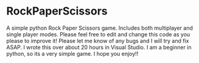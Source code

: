 # RockPaperScissors
A simple python Rock Paper Scissors game. Includes both multiplayer and single player modes.
Please feel free to edit and change this code as you please to improve it!
Please let me know of any bugs and I will try and fix ASAP.
I wrote this over about 20 hours in Visual Studio. I am a beginner in python, so its a very simple game. I hope you enjoy!!